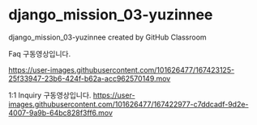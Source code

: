 # django_mission_03-yuzinnee
django_mission_03-yuzinnee created by GitHub Classroom

Faq 구동영상입니다.


https://user-images.githubusercontent.com/101626477/167423125-25f33947-23b6-424f-b62a-acc962570149.mov


1:1 Inquiry 구동영상입니다.
https://user-images.githubusercontent.com/101626477/167422977-c7ddcadf-9d2e-4007-9a9b-64bc828f3ff6.mov
